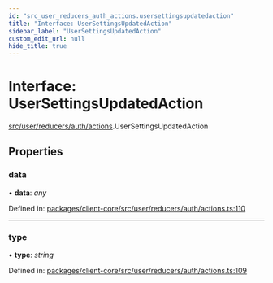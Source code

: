 ```yaml
---
id: "src_user_reducers_auth_actions.usersettingsupdatedaction"
title: "Interface: UserSettingsUpdatedAction"
sidebar_label: "UserSettingsUpdatedAction"
custom_edit_url: null
hide_title: true
---
```


# Interface: UserSettingsUpdatedAction

[src/user/reducers/auth/actions](../modules/src_user_reducers_auth_actions.md).UserSettingsUpdatedAction

## Properties

### data

• **data**: *any*

Defined in: [packages/client-core/src/user/reducers/auth/actions.ts:110](https://github.com/xr3ngine/xr3ngine/blob/77d12cea0/packages/client-core/src/user/reducers/auth/actions.ts#L110)

___

### type

• **type**: *string*

Defined in: [packages/client-core/src/user/reducers/auth/actions.ts:109](https://github.com/xr3ngine/xr3ngine/blob/77d12cea0/packages/client-core/src/user/reducers/auth/actions.ts#L109)
